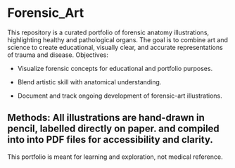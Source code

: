 # Forensic_Art
This repository is a curated portfolio of forensic anatomy illustrations, highlighting healthy and pathological organs. The goal is to combine art and science to create educational, visually clear, and accurate representations of trauma and disease.
Objectives:

- Visualize forensic concepts for educational and portfolio purposes.

- Blend artistic skill with anatomical understanding.

- Document and track ongoing development of forensic-art illustrations.

## Methods: All illustrations are hand-drawn in pencil, labelled directly on paper. and compiled into into PDF files for accessibility and clarity. 
This portfolio is meant for learning and exploration, not medical reference.
